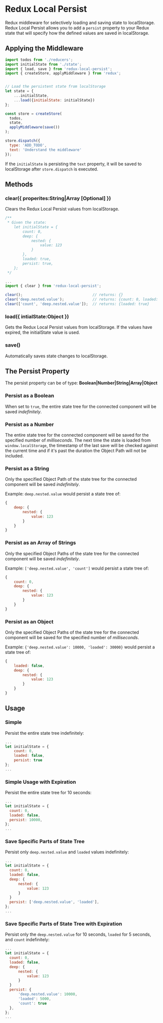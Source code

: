 # Redux Local Persist

Redux middleware for selectively loading and saving state to localStorage.
Redux Local Persist allows you to add a `persist` property to your Redux state that will specify how the defined values are saved in localStorage.

## Applying the Middleware
```js
import todos from './reducers';
import initialState from './state';
import { load, save } from 'redux-local-persist';
import { createStore, applyMiddleware } from 'redux';


// Load the persistent state from localStorage
let state = {
    ...initialState,
    ...load({initialState: initialState})
};

const store = createStore(
  todos,
  state,
  applyMiddleware(save())
);

store.dispatch({
  type: 'ADD_TODO',
  text: 'Understand the middleware'
});
```
If the `initialState` is persisting the `text` property, it will be saved to localStorage after `store.dispatch` is executed.


## Methods

### clear({ properites:String|Array [Optional] })
Clears the Redux Local Persist values from localStorage.
```js
/**
 * Given the state:
    let initialState = {
        count: 0,
        deep: {
            nested: {
                value: 123
            }
        },
        loaded: true,
        persist: true,
    };
 */

...
import { clear } from 'redux-local-persist';

clear();                                // returns: {}
clear('deep.nested.value');             // returns: {count: 0, loaded: true}
clear(['count', 'deep.nested.value']);  // returns: {loaded: true}
```

### load({ intialState:Object })
Gets the Redux Local Persist values from localStorage. If the values have expired, the initialState value is used.

### save()
Automatically saves state changes to localStorage.



## The Persist Property

The persist property can be of type: **Boolean|Number|String|Array|Object**

### Persist as a Boolean
When set to `true`, the entire state tree for the connected component will be saved _indefinitely_.

### Persist as a Number
The entire state tree for the connected component will be saved for the specified number of _milliseconds_.
The next time the state is loaded from `window.localStorage`, the timestamp of the last save will be checked against the current time and if it's past the duration the Object Path will not be included.

### Persist as a String
Only the specified Object Path of the state tree for the connected component will be saved _indefinitely_.

Example: `deep.nested.value` would persist a state tree of:
```js
{
    deep: {
        nested: {
            value: 123
        }
    }
}
```

### Persist as an Array of Strings
Only the specified Object Paths of the state tree for the connected component will be saved _indefinitely_.

Example: `['deep.nested.value', 'count']` would persist a state tree of:
```js
{
    count: 0,
    deep: {
        nested: {
            value: 123
        }
    }
}
```

### Persist as an Object
Only the specified Object Paths of the state tree for the connected component will be saved for the specified number of _milliseconds_.

Example: `{'deep.nested.value': 10000, 'loaded': 30000}` would persist a state tree of:
```js
{
    loaded: false,
    deep: {
        nested: {
            value: 123
        }
    }
}
```

## Usage

### Simple
Persist the entire state tree indefinitely:

```js
...
let initialState = {
    count: 0,
    loaded: false,
    persist: true
};
...
```

### Simple Usage with Expiration
Persist the entire state tree for 10 seconds:

```js
...
let initialState = {
  count: 0,
  loaded: false,
  persist: 10000,
};
...
```


### Save Specific Parts of State Tree
Persist only `deep.nested.value` and `loaded` values indefinitely:

```js
...
let initialState = {
  count: 0,
  loaded: false,
  deep: {
      nested: {
          value: 123
      }
  }
  persist: ['deep.nested.value', 'loaded'],
};
...
```


### Save Specific Parts of State Tree with Expiration
Persist only the `deep.nested.value` for 10 seconds, `loaded` for 5 seconds, and `count` indefinitely:

```js
...
let initialState = {
  count: 0,
  loaded: false,
  deep: {
      nested: {
          value: 123
      }
  }
  persist: {
      'deep.nested.value': 10000,
      'loaded': 5000,
      'count': true
  },
};
...
```
